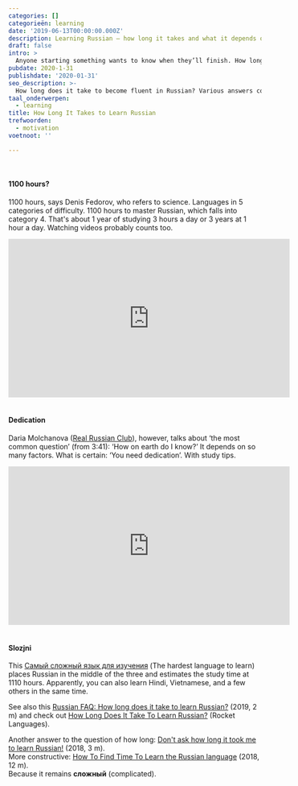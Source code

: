 ```yaml
---
categories: []
categorieën: learning
date: '2019-06-13T00:00:00.000Z'
description: Learning Russian – how long it takes and what it depends on.
draft: false
intro: >
  Anyone starting something wants to know when they’ll finish. How long does it take to understand, read, and speak Russian? How much time does it take to learn the language well? **Как долго** (how long), **сколько** (how much)?
pubdate: 2020-1-31
publishdate: '2020-01-31'
seo_description: >-
  How long does it take to become fluent in Russian? Various answers collected here.
taal_onderwerpen:
  - learning
title: How Long It Takes to Learn Russian
trefwoorden:
  - motivation
voetnoot: ''

---
```


<br/>

#### 1100 hours?

1100 hours, says Denis Fedorov, who refers to science. Languages in 5 categories of difficulty. 1100 hours to master Russian, which falls into category 4. That's about 1 year of studying 3 hours a day or 3 years at 1 hour a day. Watching videos probably counts too. 

<iframe width="560"
height="315"
src="https://www.youtube.com/embed/lIqHwRYOOgA"
frameborder="0" allow="accelerometer; autoplay; encrypted-media;
gyroscope; picture-in-picture" allowfullscreen></iframe>

<br/>
<br/>

#### Dedication

Daria Molchanova ([Real Russian Club](https://realrussianclub.com/)), however, talks about ‘the most common question’ (from 3:41): ‘How on earth do I know?’ It depends on so many factors. What is certain: ‘You need dedication’. With study tips.

<iframe width="560"
height="315" src="https://www.youtube.com/embed/AYRZupz6rdw"
frameborder="0" allow="accelerometer; autoplay; encrypted-media;
gyroscope; picture-in-picture" allowfullscreen></iframe>

<br/>
<br/>

#### Slozjni

This [Самый сложный язык для изучения](https://youtu.be/mkWtp9oH8bQ) (The hardest language to learn) places Russian in the middle of the three and estimates the study time at 1110 hours. Apparently, you can also learn Hindi, Vietnamese, and a few others in the same time.

See also this [Russian FAQ: How long does it take to learn Russian?](https://youtu.be/rhmae5FnmQU) (2019, 2 m) and check out [How Long Does It Take To Learn Russian?](https://www.rocketlanguages.com/russian/learn/how-long-does-it-take-to-learn-russian) (Rocket Languages).<br/>

Another answer to the question of how long: [Don't ask how long it took me to learn Russian!](https://youtu.be/cyGkeZNkLfA) (2018, 3 m).<br/>
More constructive: [How To Find Time To Learn the Russian language](https://youtu.be/bPd_mg-1Jfs) (2018, 12 m).<br/>
Because it remains **сложный** (complicated).
